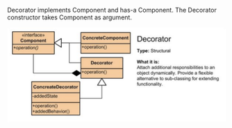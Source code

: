 
Decorator implements Component and has-a Component. The Decorator constructor takes Component as argument.


![image](decorator.png)
